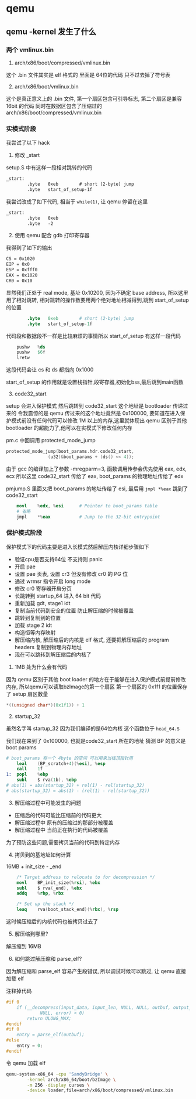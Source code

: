 # qemu

## qemu -kernel 发生了什么

### 两个 vmlinux.bin

1. arch/x86/boot/compressed/vmlinux.bin

这个 .bin 文件其实是 elf 格式的 里面是 64位的代码 只不过去掉了符号表

2. arch/x86/boot/vmlinux.bin

这个是真正意义上的 .bin 文件, 第一个扇区包含可引导标志, 第二个扇区是兼容 16bit 的代码
同时在数据区包含了压缩过的 arch/x86/boot/compressed/vmlinux.bin

### 实模式阶段 

我尝试了以下 hack

1. 修改 _start 

setup.S 中有这样一段相对跳转的代码

```txt
_start:
		.byte	0xeb		# short (2-byte) jump
		.byte	start_of_setup-1f
```

我尝试改成了如下代码, 相当于 `while(1)`, 让 qemu 停留在这里 

```txt
_start:
		.byte	0xeb
		.byte	-2 
```

2. 使用 qemu 配合 gdb 打印寄存器

我得到了如下的输出

```txt
CS = 0x1020
EIP = 0x0 
ESP = 0xfff0
EAX = 0x1020
CR0 = 0x10
```

显然我们正处于 real mode, 基址 0x10200, 因为不确定 base address, 所以这里用了相对跳转, 相对跳转的操作数要用两个绝对地址相减得到,跳到 start_of_setup 的位置

```S
		.byte	0xeb		# short (2-byte) jump
		.byte	start_of_setup-1f
```

代码段和数据段不一样是比较麻烦的事情所以
start_of_setup 有这样一段代码

```S
	pushw	%ds
	pushw	$6f
	lretw
```

这段代码会让 cs 和 ds 都指向 0x1000

start_of_setup 的作用就是设置栈指针,段寄存器,初始化bss,最后跳到main函数

3. code32_start

setup 会进入保护模式 然后跳转到 code32_start 这个地址是 bootloader 传递过来的
令我震惊的是 qemu 传过来的这个地址竟然是 0x100000, 要知道在进入保护模式前没有任何代码可以修改 1M 以上的内存,这里就体现出 qemu 区别于其他 bootloader 的超能力了,他可以在实模式下修改任何内存


pm.c 中回调用 protected_mode_jump

```c
protected_mode_jump(boot_params.hdr.code32_start,
			    (u32)&boot_params + (ds() << 4));
```

由于 gcc 的编译加上了参数 -mregparm=3, 函数调用传参会优先使用 eax, edx, ecx
所以这里 code32_start 传给了 eax, boot_params 的物理地址传给了 edx

pmjump.S 里面又把 boot_params 的地址传给了 esi, 最后用 `jmpl *%eax` 跳到了code32_start

```S
	movl	%edx, %esi		# Pointer to boot_params table
    # 省略
	jmpl	*%eax			# Jump to the 32-bit entrypoint
```



### 保护模式阶段

保护模式下的代码主要是进入长模式然后解压内核详细步骤如下

- 验证cpu是否支持64位 不支持则 panic
- 开启 pae
- 设置 pae 页表, 设置 cr3 但没有修改 cr0 的 PG 位
- 通过 wrmsr 指令开启 long mode
- 修改 cr0 寄存器开启分页
- 长跳转到 startup_64 进入 64 bit 代码
- 重新加载 gdt, stage1 idt
- 复制当前代码到安全的位置 防止解压缩的时候被覆盖
- 跳转到复制到的位置
- 加载 stage 2 idt
- 构造恒等内存映射
- 解压缩内核, 解压缩后的内核是 elf 格式, 还要把解压缩后的 program headers 复制到物理内存地址
- 现在可以跳转到解压缩后的内核了



1. 1MB 处为什么会有代码

因为 qemu 区别于其他 boot loader 的地方在于能够在进入保护模式前提前修改内存, 所以qemu可以读取bzImage的第一个扇区
第一个扇区的 0x1f1 的位置保存了 setup 扇区数量

```c
*((unsigned char*)(0x1f1)) + 1
```


2. startup_32

虽然名字叫 startup_32 因为我们编译的是64位内核 这个函数位于 `head_64.S`

我们现在来到了 0x100000, 也就是code32_start 所在的地址
猜测 BP 的意义是 boot params

```S
# boot_params 有一个 4byte 的空间 可以用来当栈顶指针用
	leal	(BP_scratch+4)(%esi), %esp
	call	1f
1:	popl	%ebp
	subl	$ rva(1b), %ebp
# abs(1) = abs(startup_32) + rel(1) - rel(startup_32)
# abs(startup_32) = abs(1) - (rel(1) - rel(startup_32))
```

3. 解压缩过程中可能发生的问题

- 压缩后的代码可能比压缩前的代码更大
- 解压缩过程中 原有的压缩过的那部分被覆盖
- 解压缩过程中 当前正在执行的代码被覆盖

为了预防这些问题,需要拷贝当前的代码到特定内存


4. 拷贝到的基地址如何计算

16MB + init_size - _end

```S
	/* Target address to relocate to for decompression */
	movl	BP_init_size(%rsi), %ebx
	subl	$ rva(_end), %ebx
	addq	%rbp, %rbx

	/* Set up the stack */
	leaq	rva(boot_stack_end)(%rbx), %rsp
```

这时候压缩后的内核代码也被拷贝过去了

5. 解压缩到哪里?

解压缩到 16MB


6. 如何跳过解压缩和 parse_elf?

因为解压缩和 parse_elf 容易产生段错误, 所以调试时候可以跳过, 让 qemu 直接加载 elf

注释掉代码

```c
#if 0
	if (__decompress(input_data, input_len, NULL, NULL, outbuf, output_len,
			 NULL, error) < 0)
		return ULONG_MAX;
#endif
#if 0
	entry = parse_elf(outbuf);
#else
    entry = 0;
#endif
```

令 qemu 加载 elf

```sh
qemu-system-x86_64 -cpu 'SandyBridge' \
	    -kernel arch/x86_64/boot/bzImage \
		-m 256 -display curses \
		-device loader,file=arch/x86/boot/compressed/vmlinux.bin
```
